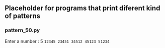 ## Placeholder for programs that print diferent kind of patterns

### pattern_50.py

Enter a number : 5
`12345
23451
34512
45123
51234`
